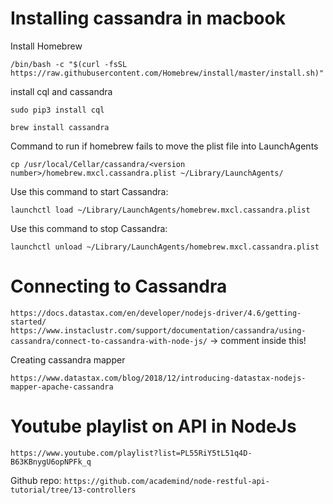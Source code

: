 # Installing cassandra in macbook

Install Homebrew

`/bin/bash -c "$(curl -fsSL https://raw.githubusercontent.com/Homebrew/install/master/install.sh)"`

install cql and cassandra

`sudo pip3 install cql`

`brew install cassandra`

Command to run if homebrew fails to move the plist file into LaunchAgents

`cp /usr/local/Cellar/cassandra/<version number>/homebrew.mxcl.cassandra.plist ~/Library/LaunchAgents/`

Use this command to start Cassandra:

`launchctl load ~/Library/LaunchAgents/homebrew.mxcl.cassandra.plist`

Use this command to stop Cassandra:

`launchctl unload ~/Library/LaunchAgents/homebrew.mxcl.cassandra.plist`



# Connecting to Cassandra

`https://docs.datastax.com/en/developer/nodejs-driver/4.6/getting-started/`
`https://www.instaclustr.com/support/documentation/cassandra/using-cassandra/connect-to-cassandra-with-node-js/` -> comment inside this!

Creating cassandra mapper

`https://www.datastax.com/blog/2018/12/introducing-datastax-nodejs-mapper-apache-cassandra`


# Youtube playlist on API in NodeJs
`https://www.youtube.com/playlist?list=PL55RiY5tL51q4D-B63KBnygU6opNPFk_q`

Github repo:
`https://github.com/academind/node-restful-api-tutorial/tree/13-controllers`
